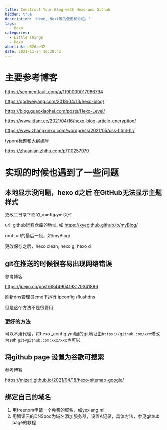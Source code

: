 ```yaml
---
title: Construct Your Blog with Hexo and Github
hidden: true
description: 'Hexo, Next等的使用和介绍。'
tags:
  - Hexo
categories:
  - Little Things
  - Hexo
abbrlink: e526ae32
date: 2021-11-24 16:20:43
---
```



# 主要参考博客

https://segmentfault.com/a/1190000017986794

https://godweiyang.com/2018/04/13/hexo-blog/

https://blog.guaoxiaohei.com/posts/Hexo-Level/

https://www.itfanr.cc/2021/04/16/hexo-blog-article-encryption/

https://www.zhangxinxu.com/wordpress/2021/05/css-html-hr/

typora标题和大纲编号

https://zhuanlan.zhihu.com/p/110257979

# 实现的时候也遇到了一些问题

## 本地显示没问题，hexo d之后 在GitHub无法显示主题样式

更改主目录下面的_config.yml文件



url: github远程仓库的地址, 如 https://xyegithub.github.io/myBlog/

root: url的最后一段，如/myBlog/

更改保存之后，hexo clean; hexo g; hexo d

##  git在推送的时候很容易出现网络错误

参考博客

https://juejin.cn/post/6844904193170341896

刷新dns管理员cmd下运行 ipconfig /flushdns

但是这个方法不是很管用

### 更好的方法

可以不用代理，将hexo _config.yml里的git地址由`https://github.com/xxx`修改为ssh `git@github.com:xxx/xxx`也可以

## 将github page 设置为谷歌可搜索

参考博客

https://mizeri.github.io/2021/04/18/hexo-sitemap-google/

## 绑定自己的域名

1. 用freenom申请一个免费的域名，如yexiang.ml
2. 用腾讯云的DNSpod为域名添加服务器，设置A记录，具体方法，参见github page的教程


